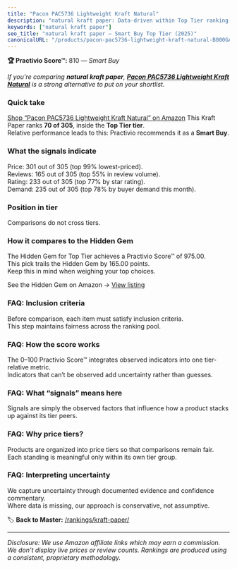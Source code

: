```yaml
---
title: "Pacon PAC5736 Lightweight Kraft Natural"
description: "natural kraft paper: Data-driven within Top Tier ranking using the Practivio Score™. Positioned by quality, value, demand, findability, momentum."
keywords: ["natural kraft paper"]
seo_title: "natural kraft paper — Smart Buy Top Tier (2025)"
canonicalURL: "/products/pacon-pac5736-lightweight-kraft-natural-B000GAXVIM/"
---
```


**🏆 Practivio Score™:** 810 — _Smart Buy_


*If you're comparing **natural kraft paper**, **[Pacon PAC5736 Lightweight Kraft Natural](https://www.amazon.com/dp/B000GAXVIM?tag=practivio-20)** is a strong alternative to put on your shortlist.*
### Quick take
[Shop “Pacon PAC5736 Lightweight Kraft Natural” on Amazon](https://www.amazon.com/dp/B000GAXVIM?tag=practivio-20)
This Kraft Paper ranks **70 of 305**, inside the **Top Tier tier**.  
Relative performance leads to this: Practivio recommends it as a **Smart Buy**.

### What the signals indicate
Price: 301 out of 305 (top 99% lowest-priced).  
Reviews: 165 out of 305 (top 55% in review volume).  
Rating: 233 out of 305 (top 77% by star rating).  
Demand: 235 out of 305 (top 78% by buyer demand this month).

### Position in tier
Comparisons do not cross tiers.

### How it compares to the Hidden Gem
The Hidden Gem for Top Tier achieves a Practivio Score™ of 975.00.  
This pick trails the Hidden Gem by 165.00 points.  
Keep this in mind when weighing your top choices.  

See the Hidden Gem on Amazon → [View listing](https://www.amazon.com/dp/B07Q2XWN5R?tag=practivio-20)

### FAQ: Inclusion criteria
Before comparison, each item must satisfy inclusion criteria.  
This step maintains fairness across the ranking pool.

### FAQ: How the score works
The 0–100 Practivio Score™ integrates observed indicators into one tier-relative metric.  
Indicators that can’t be observed add uncertainty rather than guesses.

### FAQ: What “signals” means here
Signals are simply the observed factors that influence how a product stacks up against its tier peers.

### FAQ: Why price tiers?
Products are organized into price tiers so that comparisons remain fair.  
Each standing is meaningful only within its own tier group.

### FAQ: Interpreting uncertainty
We capture uncertainty through documented evidence and confidence commentary.  
Where data is missing, our approach is conservative, not assumptive.


🏷️ **Back to Master:** [/rankings/kraft-paper/](/rankings/kraft-paper/)

---
_Disclosure: We use Amazon affiliate links which may earn a commission. We don’t display live prices or review counts. Rankings are produced using a consistent, proprietary methodology._

